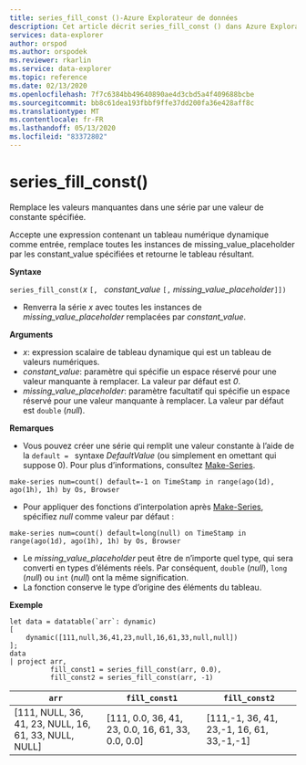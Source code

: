 ```yaml
---
title: series_fill_const ()-Azure Explorateur de données
description: Cet article décrit series_fill_const () dans Azure Explorateur de données.
services: data-explorer
author: orspod
ms.author: orspodek
ms.reviewer: rkarlin
ms.service: data-explorer
ms.topic: reference
ms.date: 02/13/2020
ms.openlocfilehash: 7f7c6384bb49640890ae4d3cbd5a4f409688bcbe
ms.sourcegitcommit: bb8c61dea193fbbf9ffe37dd200fa36e428aff8c
ms.translationtype: MT
ms.contentlocale: fr-FR
ms.lasthandoff: 05/13/2020
ms.locfileid: "83372802"
---
```

# <a name="series_fill_const"></a>series_fill_const()

Remplace les valeurs manquantes dans une série par une valeur de constante spécifiée.

Accepte une expression contenant un tableau numérique dynamique comme entrée, remplace toutes les instances de missing_value_placeholder par les constant_value spécifiées et retourne le tableau résultant.

**Syntaxe**

`series_fill_const(`*x* `[, ` *constant_value* `[,` *missing_value_placeholder*`]])`
* Renverra la série *x* avec toutes les instances de *missing_value_placeholder* remplacées par *constant_value*.

**Arguments**

* *x*: expression scalaire de tableau dynamique qui est un tableau de valeurs numériques.
* *constant_value*: paramètre qui spécifie un espace réservé pour une valeur manquante à remplacer. La valeur par défaut est *0*. 
* *missing_value_placeholder*: paramètre facultatif qui spécifie un espace réservé pour une valeur manquante à remplacer. La valeur par défaut est `double` (*null*).

**Remarques**
* Vous pouvez créer une série qui remplit une valeur constante à l’aide de la `default = ` syntaxe *DefaultValue* (ou simplement en omettant qui suppose 0). Pour plus d’informations, consultez [Make-Series](make-seriesoperator.md).

```kusto
make-series num=count() default=-1 on TimeStamp in range(ago(1d), ago(1h), 1h) by Os, Browser
```
  
* Pour appliquer des fonctions d’interpolation après [Make-Series](make-seriesoperator.md), spécifiez *null* comme valeur par défaut : 

```kusto
make-series num=count() default=long(null) on TimeStamp in range(ago(1d), ago(1h), 1h) by Os, Browser
```
  
* Le *missing_value_placeholder* peut être de n’importe quel type, qui sera converti en types d’éléments réels. Par conséquent, `double` (*null*), `long` (*null*) ou `int` (*null*) ont la même signification.
* La fonction conserve le type d’origine des éléments du tableau. 

**Exemple**

<!-- csl: https://help.kusto.windows.net:443/Samples -->
```kusto
let data = datatable(`arr`: dynamic)
[
    dynamic([111,null,36,41,23,null,16,61,33,null,null])   
];
data 
| project arr, 
          fill_const1 = series_fill_const(arr, 0.0),
          fill_const2 = series_fill_const(arr, -1)  
```

|`arr`|`fill_const1`|`fill_const2`|
|---|---|---|
|[111, NULL, 36, 41, 23, NULL, 16, 61, 33, NULL, NULL]|[111, 0.0, 36, 41, 23, 0.0, 16, 61, 33, 0.0, 0.0]|[111,-1, 36, 41, 23,-1, 16, 61, 33,-1,-1]|
